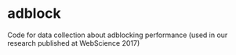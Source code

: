 # adblock
Code for data collection about adblocking performance (used in our research published at WebScience 2017)
